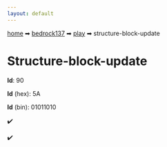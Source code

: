 ```yaml
---
layout: default
---
```


[home](/) ➡ [bedrock137](/protocol/bedrock137) ➡ [play](/protocol/bedrock137/play) ➡ structure-block-update

# Structure-block-update

**Id**: 90

**Id** (hex): 5A

**Id** (bin): 01011010

✔️

✔️

